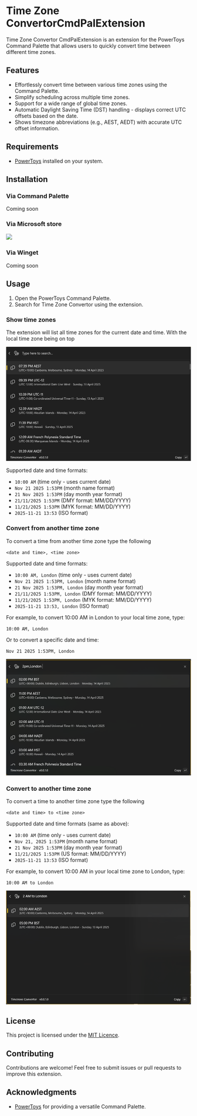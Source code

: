 # Time Zone ConvertorCmdPalExtension

Time Zone Convertor CmdPalExtension is an extension for the PowerToys Command Palette that allows users to quickly convert time between different time zones.

## Features

- Effortlessly convert time between various time zones using the Command Palette.
- Simplify scheduling across multiple time zones.
- Support for a wide range of global time zones.
- Automatic Daylight Saving Time (DST) handling - displays correct UTC offsets based on the date.
- Shows timezone abbreviations (e.g., AEST, AEDT) with accurate UTC offset information.

## Requirements

- [PowerToys](https://github.com/microsoft/PowerToys) installed on your system.

## Installation

### Via Command Palette

Coming soon

### Via Microsoft store

<a href="https://apps.microsoft.com/detail/9P4TC0QM648H?mode=direct">
 <img src="https://get.microsoft.com/images/en-us%20dark.svg" width="200"/>
</a>


### Via Winget

Coming soon

## Usage

1. Open the PowerToys Command Palette.
2. Search for Time Zone Convertor using the extension.

### Show time zones

The extension will list all time zones for the current date and time. With the local time zone being on top

![](./images/example1.png)

Supported date and time formats:
- `10:00 AM` (time only - uses current date)
- `Nov 21 2025 1:53PM` (month name format)
- `21 Nov 2025 1:53PM` (day month year format)
- `21/11/2025 1:53PM` (DMY format: MM/DD/YYYY)
- `11/21/2025 1:53PM` (MYK format: MM/DD/YYYY)
- `2025-11-21 13:53` (ISO format)

### Convert from another time zone

To convert a time from another time zone type the following

```
<date and time>, <time zone>
```

Supported date and time formats:
- `10:00 AM, London` (time only - uses current date)
- `Nov 21 2025 1:53PM, London` (month name format)
- `21 Nov 2025 1:53PM, London` (day month year format)
- `21/11/2025 1:53PM, London` (DMY format: MM/DD/YYYY)
- `11/21/2025 1:53PM, London` (MYK format: MM/DD/YYYY)
- `2025-11-21 13:53, London` (ISO format)

For example, to convert 10:00 AM in London to your local time zone, type:

```
10:00 AM, London
```

Or to convert a specific date and time:

```
Nov 21 2025 1:53PM, London
```

![](./images/example2.png)

### Convert to another time zone

To convert a time to another time zone type the following

```
<date and time> to <time zone>
```

Supported date and time formats (same as above):
- `10:00 AM` (time only - uses current date)
- `Nov 21, 2025 1:53PM` (month name format)
- `21 Nov 2025 1:53PM` (day month year format)
- `11/21/2025 1:53PM` (US format: MM/DD/YYYY)
- `2025-11-21 13:53` (ISO format)

For example, to convert 10:00 AM in your local time zone to London, type:

```
10:00 AM to London
```

![](./images/example3.png)

## License

This project is licensed under the [MIT Licence](LICENCE).

## Contributing

Contributions are welcome! Feel free to submit issues or pull requests to improve this extension.

## Acknowledgments

- [PowerToys](https://github.com/microsoft/PowerToys) for providing a versatile Command Palette.
